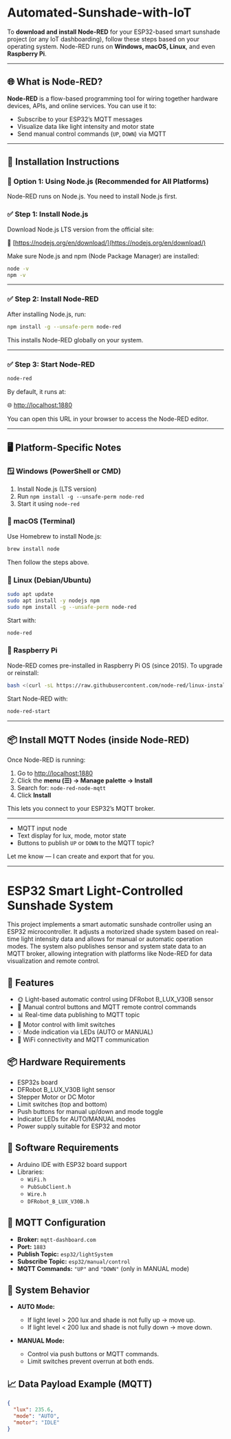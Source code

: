 # Automated-Sunshade-with-IoT
To **download and install Node-RED** for your ESP32-based smart sunshade project (or any IoT dashboarding), follow these steps based on your operating system. Node-RED runs on **Windows, macOS, Linux**, and even **Raspberry Pi**.

---

## 🌐 What is Node-RED?

**Node-RED** is a flow-based programming tool for wiring together hardware devices, APIs, and online services. You can use it to:

* Subscribe to your ESP32’s MQTT messages
* Visualize data like light intensity and motor state
* Send manual control commands (`UP`, `DOWN`) via MQTT

---

## 🧰 Installation Instructions

### 🔵 Option 1: Using Node.js (Recommended for All Platforms)

Node-RED runs on Node.js. You need to install Node.js first.

### ✅ Step 1: Install Node.js

Download Node.js LTS version from the official site:

🔗 [https://nodejs.org/en/download/](https://nodejs.org/en/download/)

Make sure Node.js and npm (Node Package Manager) are installed:

```bash
node -v
npm -v
```

---

### ✅ Step 2: Install Node-RED

After installing Node.js, run:

```bash
npm install -g --unsafe-perm node-red
```

This installs Node-RED globally on your system.

---

### ✅ Step 3: Start Node-RED

```bash
node-red
```

By default, it runs at:

🌐 [http://localhost:1880](http://localhost:1880)

You can open this URL in your browser to access the Node-RED editor.

---

## 🖥️ Platform-Specific Notes

### 🪟 Windows (PowerShell or CMD)

1. Install Node.js (LTS version)
2. Run `npm install -g --unsafe-perm node-red`
3. Start it using `node-red`

### 🍏 macOS (Terminal)

Use Homebrew to install Node.js:

```bash
brew install node
```

Then follow the steps above.

### 🐧 Linux (Debian/Ubuntu)

```bash
sudo apt update
sudo apt install -y nodejs npm
sudo npm install -g --unsafe-perm node-red
```

Start with:

```bash
node-red
```

### 🍓 Raspberry Pi

Node-RED comes pre-installed in Raspberry Pi OS (since 2015). To upgrade or reinstall:

```bash
bash <(curl -sL https://raw.githubusercontent.com/node-red/linux-installers/master/deb/update-nodejs-and-nodered)
```

Start Node-RED with:

```bash
node-red-start
```

---

## 📦 Install MQTT Nodes (inside Node-RED)

Once Node-RED is running:

1. Go to [http://localhost:1880](http://localhost:1880)
2. Click the **menu (☰) → Manage palette → Install**
3. Search for: `node-red-node-mqtt`
4. Click **Install**

This lets you connect to your ESP32’s MQTT broker.

---

* MQTT input node
* Text display for lux, mode, motor state
* Buttons to publish `UP` or `DOWN` to the MQTT topic?

Let me know — I can create and export that for you.

---

# ESP32 Smart Light-Controlled Sunshade System

This project implements a smart automatic sunshade controller using an ESP32 microcontroller. It adjusts a motorized shade system based on real-time light intensity data and allows for manual or automatic operation modes. The system also publishes sensor and system state data to an MQTT broker, allowing integration with platforms like Node-RED for data visualization and remote control.

## 🔧 Features

- 🌞 Light-based automatic control using DFRobot B_LUX_V30B sensor
- 🤖 Manual control buttons and MQTT remote control commands
- 📊 Real-time data publishing to MQTT topic
- 🔁 Motor control with limit switches
- 💡 Mode indication via LEDs (AUTO or MANUAL)
- 📡 WiFi connectivity and MQTT communication

## 📦 Hardware Requirements

- ESP32s board
- DFRobot B_LUX_V30B light sensor
- Stepper Motor or DC Motor
- Limit switches (top and bottom)
- Push buttons for manual up/down and mode toggle
- Indicator LEDs for AUTO/MANUAL modes
- Power supply suitable for ESP32 and motor

## 🧠 Software Requirements

- Arduino IDE with ESP32 board support
- Libraries:
  - `WiFi.h`
  - `PubSubClient.h`
  - `Wire.h`
  - `DFRobot_B_LUX_V30B.h`

## 📡 MQTT Configuration

- **Broker:** `mqtt-dashboard.com`
- **Port:** `1883`
- **Publish Topic:** `esp32/lightSystem`
- **Subscribe Topic:** `esp32/manual/control`
- **MQTT Commands:** `"UP"` and `"DOWN"` (only in MANUAL mode)


## 🧠 System Behavior

- **AUTO Mode:**
  - If light level > 200 lux and shade is not fully up → move up.
  - If light level < 200 lux and shade is not fully down → move down.

- **MANUAL Mode:**
  - Control via push buttons or MQTT commands.
  - Limit switches prevent overrun at both ends.

## 📈 Data Payload Example (MQTT)
```json
{
  "lux": 235.6,
  "mode": "AUTO",
  "motor": "IDLE"
}

